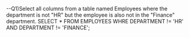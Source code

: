 --Q1)Select all columns from a table named Employees where the department is not "HR" but the employee is also not in the "Finance" department.
SELECT * FROM EMPLOYEES
WHRE DEPARTMENT != 'HR' AND DEPARTMENT != 'FINANCE';

